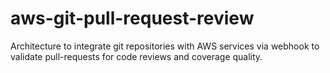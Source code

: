 # aws-git-pull-request-review
Architecture to integrate git repositories with AWS services via webhook to validate pull-requests for code reviews and coverage quality.
